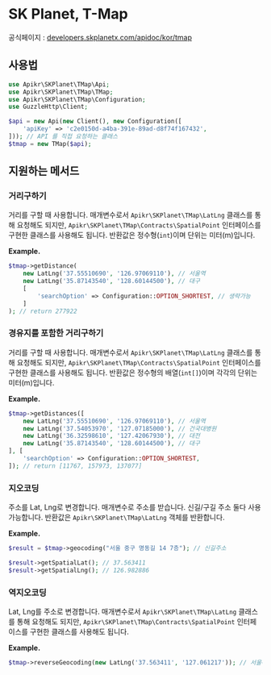 SK Planet, T-Map
================

공식페이지 : [developers.skplanetx.com/apidoc/kor/tmap](https://developers.skplanetx.com/apidoc/kor/tmap)

## 사용법

```php
use Apikr\SKPlanet\TMap\Api;
use Apikr\SKPlanet\TMap\TMap;
use Apikr\SKPlanet\TMap\Configuration;
use GuzzleHttp\Client;

$api = new Api(new Client(), new Configuration([
    'apiKey' => 'c2e0150d-a4ba-391e-89ad-d8f74f167432',
])); // API 를 직접 요청하는 클래스
$tmap = new TMap($api);
```

## 지원하는 메서드

### 거리구하기

거리를 구할 때 사용합니다. 매개변수로서 `Apikr\SKPlanet\TMap\LatLng` 클래스를 통해 요청해도 되지만,
`Apikr\SKPlanet\TMap\Contracts\SpatialPoint` 인터페이스를 구현한 클래스를 사용해도 됩니다. 반환값은 정수형(`int`)이며 단위는 미터(m)입니다.

**Example.**

```php
$tmap->getDistance(
    new LatLng('37.55510690', '126.97069110'), // 서울역
    new LatLng('35.87143540', '128.60144500'), // 대구
    [
        'searchOption' => Configuration::OPTION_SHORTEST, // 생략가능
    ]
); // return 277922
```

### 경유지를 포함한 거리구하기

거리를 구할 때 사용합니다. 매개변수로서 `Apikr\SKPlanet\TMap\LatLng` 클래스를 통해 요청해도 되지만,
`Apikr\SKPlanet\TMap\Contracts\SpatialPoint` 인터페이스를 구현한 클래스를 사용해도 됩니다. 반환값은 정수형의 배열(`int[]`)이며 각각의 단위는 미터(m)입니다.

**Example.**

```php
$tmap->getDistances([
    new LatLng('37.55510690', '126.97069110'), // 서울역
    new LatLng('37.54053970', '127.07185000'), // 건국대병원
    new LatLng('36.32598610', '127.42067930'), // 대전
    new LatLng('35.87143540', '128.60144500'), // 대구
], [
    'searchOption' => Configuration::OPTION_SHORTEST,
]); // return [11767, 157973, 137077]
```

### 지오코딩

주소를 Lat, Lng로 변경합니다. 매개변수로 주소를 받습니다.
신길/구길 주소 둘다 사용가능합니다. 반환값은 `Apikr\SKPlanet\TMap\LatLng` 객체를 반환합니다.

**Example.**

```php
$result = $tmap->geocoding("서울 중구 명동길 14 7층"); // 신길주소

$result->getSpatialLat(); // 37.563411
$result->getSpatialLng(); // 126.982886
```

### 역지오코딩

Lat, Lng를 주소로 변경합니다. 매개변수로서 `Apikr\SKPlanet\TMap\LatLng` 클래스를 통해 요청해도 되지만,
`Apikr\SKPlanet\TMap\Contracts\SpatialPoint` 인터페이스를 구현한 클래스를 사용해도 됩니다.

**Example.**

```php
$tmap->reverseGeocoding(new LatLng('37.563411', '127.061217')); // 서울특별시 동대문구 한천로6길 36
```
